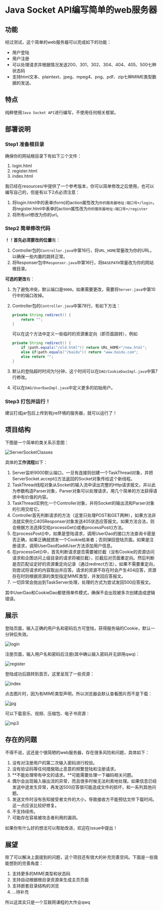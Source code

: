 # Java Socket API编写简单的web服务器

## 功能

经过测试，这个简单的web服务器可以完成如下的功能：

- 用户登陆
- 用户注册
- 可以处理请求并根据情况发送200、301、302、304、404、405、500七种状态码
- 支持html文本、plaintext、jpeg、mpeg4、png、pdf、zip七种MIME类型数据的发送。

## 特点

纯粹使用`Java Socket API`进行编写，不使用任何相关框架。

## 部署说明

### Step1 准备根目录

确保你的网站根目录下有如下三个文件：

1. login.html
2. register.html
3. index.html

我已经在resources/中提供了一个参考版本，你可以简单修改之后使用，也可以编写自己的，但是有以下2点必须注意：

1. 将login.html中的表单(form)的action属性改为`你的服务器地址:端口号+/login`，将register.html中表单的action属性改为`你的服务器地址:端口号+/register`
2. 将所有url修改为你的url。

### Step2 简单修改代码

**！！首先必须要改的位置**有：

1. Controller包的`Controller.java`中第16行，将`URL_HOME`常量改为你的URL，以确保一些内置的跳转正常。
2. 将Responser包中`Responser.java`中第16行，将`BASEPATH`常量改为你的网站根目录。

**可选的更改**有：

1. 为了避免冲突，默认端口是`9000`。如果需要更改，需要将`Server.java`中第10行中的端口改掉。

2. Controller包的`Controller.java`中第78行，有如下方法：

   ```java
   private String redirect() {
       return "";
   }
   ```

   可以在这个方法中定义一些临时的资源重定向（即页面跳转），例如

   ```java
   private String redirect() {
       if (path.equals("/old.html")) return URL_HOME+"/new.html";
       else if(path.equals("/baidu")) return "www.baidu.com";
       else return "";
   }
   ```

3. 默认的登陆超时时间为1分钟，这个时间可以在`DAO/CookieDaoImpl.java`中第7行修改。

4. 可以在`DAO/UserDaoImpl.java`中定义更多的初始用户。

### Step3 打包并运行！

建议打成jar包后上传到有jre环境的服务器，就可以运行了！

## 项目结构

下图是一个简单的类关系示意图：

![ServerSocketClasses](https://clwasblog-1301107071.cos.ap-shanghai.myqcloud.com/img/StudyNote/internet/SocketServer/SocketServer.png)

具体的**工作流程**如下：

1. Server监听9000默认端口，一旦有连接则创建一个TaskThread对象，并把ServerSocket.accept()方法返回的Socket对象传给这个新线程。
2. TaskThread线程对象从Socket的输入流中读出完整的Http请求报文，并以此为参数构造Parser对象，Parser对象可以处理请求，用几个简单的方法获得请求中有价值的内容。
3. TaskThread实例化一个Controller对象，并将Socket的输出流和Parser对象的引用交给它。
4. Controller首先判断请求的方法（这里只处理POST和GET两种），如果方法非法就实例化C405Responser对象发送405状态应答报文。如果方法合法，则会根据方法选择交给processGet()或者processPost()方法。
5. 在processPost()中，如果是登陆请求，调用UserDao的接口方法查询卡密是否正确，如果正确就颁发一个Cookie给来者；否则弹回登陆页面。如果是注册请求，调用UserDao的addUser方法添加用户信息。
6. 在processGet()中，首先判断请求是否需要被拦截（没有Cookie的资源访问请求和企图访问上级目录的请求将被拦截），拦截后对页面重定向。然后判断是否匹配设定好的资源重定向记录（通过redirect方法），如果不需要重定向，则尝试将请求的内容取出并应答。请求的资源不存在时会产生404应答，资源存在时则根据资源的类型指定MIME类型，并发回应答报文。
7. 一切异常会抛出到TaskServer处理，处理的方式为尝试发回500应答报文。

其中UserDao和CookieDao都使用单件模式，确保不会出现被多次创建造成逻辑错误。

## 展示

登陆页面，输入正确的用户名和密码后方可登陆，获得服务端的Cookie，默认一分钟后失效。

![login](https://clwasblog-1301107071.cos.ap-shanghai.myqcloud.com/img/StudyNote/internet/SocketServer/login.jpg)

注册页面，输入用户名和密码后注册(其中确认输入密码并无卵用qwq)：

![register](https://clwasblog-1301107071.cos.ap-shanghai.myqcloud.com/img/StudyNote/internet/SocketServer/register.jpg)

登陆成功后跳转到首页，这里呈现了一些资源：

![index](https://clwasblog-1301107071.cos.ap-shanghai.myqcloud.com/img/StudyNote/internet/SocketServer/index.jpg)

点击图片时，因为有MIME类型声明，所以浏览器会默认查看图片而不是下载：

![jpg](https://clwasblog-1301107071.cos.ap-shanghai.myqcloud.com/img/StudyNote/internet/SocketServer/jpg.jpg)

可以下载音乐、视频、压缩包、电子书资源：

![mp3](https://clwasblog-1301107071.cos.ap-shanghai.myqcloud.com/img/StudyNote/internet/SocketServer/mp3.jpg)

## 存在的问题

不得不说，这还是个很简陋的web服务器，存在很多风险和问题，具体如下：

1. 没有对注册用户的第二次输入密码进行校验。
2. 没有验证码等任何措施阻止恶意的频繁登陆和注册请求。
3. **不能处理带有中文的请求。**可能需要处理一下编码相关问题。
4. 偶尔会出现输入输出流的异常，而且很多时候无法利索地处理。如果信息已经发送中途发生异常，再发送500应答很可能造成文件的损坏，和一系列其他问题。
5. 发送文件时没有告知接受者文件的大小，导致接收方不能预估文件下载时间。这一点应该比较好修复。
6. 不支持续传。
7. 可能存在容易被攻击者利用的漏洞。

如果你有什么好的想法可以帮助改进，欢迎在issue中提出！

## 展望

除了可以解决上面提到的问题，这个项目还有很大的补充完善空间。下面是一些我能想到的完善角度：

1. 支持更多的MIME类型和状态码
2. 支持自动根据根目录资源来生成主页页面
3. 支持嵌套目录结构的浏览
4. ...待补充

所以这其实只是一个互联网课程的大作业qwq